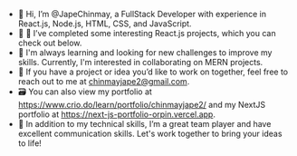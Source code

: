 - 👋 Hi, I’m @JapeChinmay, a FullStack Developer with experience in React.js, Node.js, HTML, CSS, and JavaScript.
- 👀 👀 I’ve completed some interesting React.js projects, which you can check out below.
- 🌱 I'm always learning and looking for new challenges to improve my skills. Currently, I'm interested in collaborating on MERN projects.
- 💞️ If you have a project or idea you’d like to work on together, feel free to reach out to me at chinmayjape2@gmail.com.
- 🗃️ You can also view my portfolio at https://www.crio.do/learn/portfolio/chinmayjape2/ and my NextJS portfolio at https://next-js-portfolio-orpin.vercel.app.
- 🌟 In addition to my technical skills, I’m a great team player and have excellent communication skills. Let's work together to bring your ideas to life!



<!---
JapeChinmay/JapeChinmay is a ✨ special ✨ repository because its `README.md` (this file) appears on your GitHub profile.
You can click the Preview link to take a look at your changes.
--->
